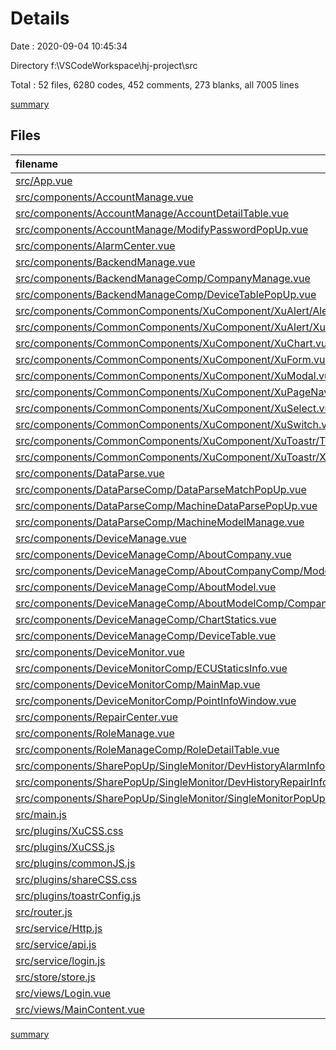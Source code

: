 # Details

Date : 2020-09-04 10:45:34

Directory f:\VSCodeWorkspace\hj-project\src

Total : 52 files,  6280 codes, 452 comments, 273 blanks, all 7005 lines

[summary](results.md)

## Files
| filename | language | code | comment | blank | total |
| :--- | :--- | ---: | ---: | ---: | ---: |
| [src/App.vue](/src/App.vue) | Vue.js | 23 | 3 | 4 | 30 |
| [src/components/AccountManage.vue](/src/components/AccountManage.vue) | Vue.js | 15 | 0 | 3 | 18 |
| [src/components/AccountManage/AccountDetailTable.vue](/src/components/AccountManage/AccountDetailTable.vue) | Vue.js | 261 | 24 | 3 | 288 |
| [src/components/AccountManage/ModifyPasswordPopUp.vue](/src/components/AccountManage/ModifyPasswordPopUp.vue) | Vue.js | 53 | 0 | 4 | 57 |
| [src/components/AlarmCenter.vue](/src/components/AlarmCenter.vue) | Vue.js | 155 | 4 | 4 | 163 |
| [src/components/BackendManage.vue](/src/components/BackendManage.vue) | Vue.js | 15 | 0 | 3 | 18 |
| [src/components/BackendManageComp/CompanyManage.vue](/src/components/BackendManageComp/CompanyManage.vue) | Vue.js | 149 | 12 | 4 | 165 |
| [src/components/BackendManageComp/DeviceTablePopUp.vue](/src/components/BackendManageComp/DeviceTablePopUp.vue) | Vue.js | 264 | 15 | 4 | 283 |
| [src/components/CommonComponents/XuComponent/XuAlert/AlertComp.vue](/src/components/CommonComponents/XuComponent/XuAlert/AlertComp.vue) | Vue.js | 35 | 0 | 2 | 37 |
| [src/components/CommonComponents/XuComponent/XuAlert/XuAlert.js](/src/components/CommonComponents/XuComponent/XuAlert/XuAlert.js) | JavaScript | 27 | 0 | 2 | 29 |
| [src/components/CommonComponents/XuComponent/XuChart.vue](/src/components/CommonComponents/XuComponent/XuChart.vue) | Vue.js | 144 | 14 | 4 | 162 |
| [src/components/CommonComponents/XuComponent/XuForm.vue](/src/components/CommonComponents/XuComponent/XuForm.vue) | Vue.js | 207 | 13 | 6 | 226 |
| [src/components/CommonComponents/XuComponent/XuModal.vue](/src/components/CommonComponents/XuComponent/XuModal.vue) | Vue.js | 104 | 5 | 3 | 112 |
| [src/components/CommonComponents/XuComponent/XuPageNav.vue](/src/components/CommonComponents/XuComponent/XuPageNav.vue) | Vue.js | 176 | 14 | 3 | 193 |
| [src/components/CommonComponents/XuComponent/XuSelect.vue](/src/components/CommonComponents/XuComponent/XuSelect.vue) | Vue.js | 169 | 11 | 5 | 185 |
| [src/components/CommonComponents/XuComponent/XuSwitch.vue](/src/components/CommonComponents/XuComponent/XuSwitch.vue) | Vue.js | 77 | 1 | 5 | 83 |
| [src/components/CommonComponents/XuComponent/XuToastr/ToastrComp.vue](/src/components/CommonComponents/XuComponent/XuToastr/ToastrComp.vue) | Vue.js | 58 | 0 | 2 | 60 |
| [src/components/CommonComponents/XuComponent/XuToastr/XuToastr.js](/src/components/CommonComponents/XuComponent/XuToastr/XuToastr.js) | JavaScript | 26 | 0 | 5 | 31 |
| [src/components/DataParse.vue](/src/components/DataParse.vue) | Vue.js | 19 | 0 | 3 | 22 |
| [src/components/DataParseComp/DataParseMatchPopUp.vue](/src/components/DataParseComp/DataParseMatchPopUp.vue) | Vue.js | 145 | 11 | 4 | 160 |
| [src/components/DataParseComp/MachineDataParsePopUp.vue](/src/components/DataParseComp/MachineDataParsePopUp.vue) | Vue.js | 198 | 15 | 4 | 217 |
| [src/components/DataParseComp/MachineModelManage.vue](/src/components/DataParseComp/MachineModelManage.vue) | Vue.js | 133 | 8 | 6 | 147 |
| [src/components/DeviceManage.vue](/src/components/DeviceManage.vue) | Vue.js | 177 | 25 | 6 | 208 |
| [src/components/DeviceManageComp/AboutCompany.vue](/src/components/DeviceManageComp/AboutCompany.vue) | Vue.js | 73 | 1 | 2 | 76 |
| [src/components/DeviceManageComp/AboutCompanyComp/ModelDetailPopUp.vue](/src/components/DeviceManageComp/AboutCompanyComp/ModelDetailPopUp.vue) | Vue.js | 72 | 4 | 3 | 79 |
| [src/components/DeviceManageComp/AboutModel.vue](/src/components/DeviceManageComp/AboutModel.vue) | Vue.js | 67 | 1 | 2 | 70 |
| [src/components/DeviceManageComp/AboutModelComp/CompanyDetailPopUp.vue](/src/components/DeviceManageComp/AboutModelComp/CompanyDetailPopUp.vue) | Vue.js | 51 | 3 | 4 | 58 |
| [src/components/DeviceManageComp/ChartStatics.vue](/src/components/DeviceManageComp/ChartStatics.vue) | Vue.js | 64 | 1 | 3 | 68 |
| [src/components/DeviceManageComp/DeviceTable.vue](/src/components/DeviceManageComp/DeviceTable.vue) | Vue.js | 219 | 12 | 2 | 233 |
| [src/components/DeviceMonitor.vue](/src/components/DeviceMonitor.vue) | Vue.js | 116 | 21 | 5 | 142 |
| [src/components/DeviceMonitorComp/ECUStaticsInfo.vue](/src/components/DeviceMonitorComp/ECUStaticsInfo.vue) | Vue.js | 108 | 0 | 3 | 111 |
| [src/components/DeviceMonitorComp/MainMap.vue](/src/components/DeviceMonitorComp/MainMap.vue) | Vue.js | 246 | 11 | 6 | 263 |
| [src/components/DeviceMonitorComp/PointInfoWindow.vue](/src/components/DeviceMonitorComp/PointInfoWindow.vue) | Vue.js | 83 | 0 | 3 | 86 |
| [src/components/RepairCenter.vue](/src/components/RepairCenter.vue) | Vue.js | 186 | 8 | 4 | 198 |
| [src/components/RoleManage.vue](/src/components/RoleManage.vue) | Vue.js | 23 | 0 | 5 | 28 |
| [src/components/RoleManageComp/RoleDetailTable.vue](/src/components/RoleManageComp/RoleDetailTable.vue) | Vue.js | 164 | 18 | 3 | 185 |
| [src/components/SharePopUp/SingleMonitor/DevHistoryAlarmInfosPopUp.vue](/src/components/SharePopUp/SingleMonitor/DevHistoryAlarmInfosPopUp.vue) | Vue.js | 97 | 3 | 3 | 103 |
| [src/components/SharePopUp/SingleMonitor/DevHistoryRepairInfosPopUp.vue](/src/components/SharePopUp/SingleMonitor/DevHistoryRepairInfosPopUp.vue) | Vue.js | 93 | 3 | 3 | 99 |
| [src/components/SharePopUp/SingleMonitor/SingleMonitorPopUp.vue](/src/components/SharePopUp/SingleMonitor/SingleMonitorPopUp.vue) | Vue.js | 473 | 30 | 6 | 509 |
| [src/main.js](/src/main.js) | JavaScript | 21 | 3 | 8 | 32 |
| [src/plugins/XuCSS.css](/src/plugins/XuCSS.css) | CSS | 515 | 37 | 34 | 586 |
| [src/plugins/XuCSS.js](/src/plugins/XuCSS.js) | JavaScript | 31 | 0 | 6 | 37 |
| [src/plugins/commonJS.js](/src/plugins/commonJS.js) | JavaScript | 65 | 5 | 4 | 74 |
| [src/plugins/shareCSS.css](/src/plugins/shareCSS.css) | CSS | 8 | 3 | 2 | 13 |
| [src/plugins/toastrConfig.js](/src/plugins/toastrConfig.js) | JavaScript | 10 | 0 | 3 | 13 |
| [src/router.js](/src/router.js) | JavaScript | 106 | 3 | 9 | 118 |
| [src/service/Http.js](/src/service/Http.js) | JavaScript | 125 | 27 | 17 | 169 |
| [src/service/api.js](/src/service/api.js) | JavaScript | 275 | 73 | 19 | 367 |
| [src/service/login.js](/src/service/login.js) | JavaScript | 5 | 1 | 6 | 12 |
| [src/store/store.js](/src/store/store.js) | JavaScript | 22 | 1 | 5 | 28 |
| [src/views/Login.vue](/src/views/Login.vue) | Vue.js | 131 | 1 | 9 | 141 |
| [src/views/MainContent.vue](/src/views/MainContent.vue) | Vue.js | 201 | 7 | 5 | 213 |

[summary](results.md)